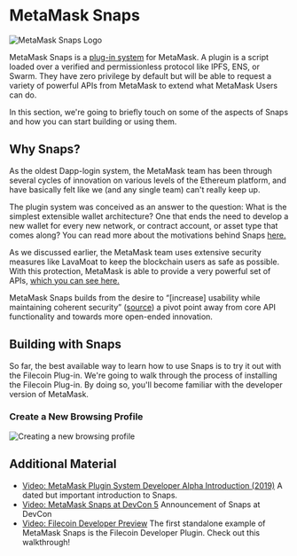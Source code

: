 # MetaMask Snaps
![MetaMask Snaps Logo](../../../img/S07/mm-snaps-1.png)

MetaMask Snaps is a <a href="https://medium.com/metamask/introducing-the-next-evolution-of-the-web3-wallet-4abdf801a4ee" target="_blank" rel="noopener noreferrer">plug-in system</a> for MetaMask. A plugin is a script loaded over a verified and permissionless protocol like IPFS, ENS, or Swarm. They have zero privilege by default but will be able to request a variety of powerful APIs from MetaMask to extend what MetaMask Users can do.

In this section, we're going to briefly touch on some of the aspects of Snaps and how you can start building or using them.

## Why Snaps?

As the oldest Dapp-login system, the MetaMask team has been through several cycles of innovation on various levels of the Ethereum platform, and have basically felt like we (and any single team) can't really keep up.

The plugin system was conceived as an answer to the question: What is the simplest extensible wallet architecture? One that ends the need to develop a new wallet for every new network, or contract account, or asset type that comes along? You can read more about the motivations behind Snaps <a href="https://github.com/MetaMask/metamask-snaps-beta/wiki/Motivation" target="_blank" rel="noopener noreferrer">here.</a>

As we discussed earlier, the MetaMask team uses extensive security measures like LavaMoat to keep the blockchain users as safe as possible. With this protection, MetaMask is able to provide a very powerful set of APIs, <a href="https://metamask.github.io/api-playground/api-documentation/" target="_blank" rel="noopener noreferrer">which you can see here.</a> 

MetaMask Snaps builds from the desire to “[increase] usability while maintaining coherent security” (<a href="https://ethereum-magicians.org/t/web3-login-permissions/3583" target="_blank" rel="noopener noreferrer">source</a>) a pivot point away from core API functionality and towards more open-ended innovation.

## Building with Snaps

So far, the best available way to learn how to use Snaps is to try it out with the Filecoin Plug-in. We're going to walk through the process of installing the Filecoin Plug-in. By doing so, you'll become familiar with the developer version of MetaMask.

### Create a New Browsing Profile

![Creating a new browsing profile](../../../img/S07/snaps-tutorial-1.gif)

## Additional Material
- <a href="https://www.youtube.com/watch?v=VkvElJY6uLs" target="_blank" rel="noopener noreferrer">Video: MetaMask Plugin System Developer Alpha Introduction (2019)</a> A dated but important introduction to Snaps.
- <a href="https://www.youtube.com/watch?v=yK_gS3KaY4E" target="_blank" rel="noopener noreferrer">Video: MetaMask Snaps at DevCon 5</a> Announcement of Snaps at DevCon
- <a href="https://www.youtube.com/watch?v=d0NtNbbMQ1s" target="_blank" rel="noopener noreferrer">Video: Filecoin Developer Preview</a> The first standalone example of MetaMask Snaps is the Filecoin Developer Plugin. Check out this walkthrough!